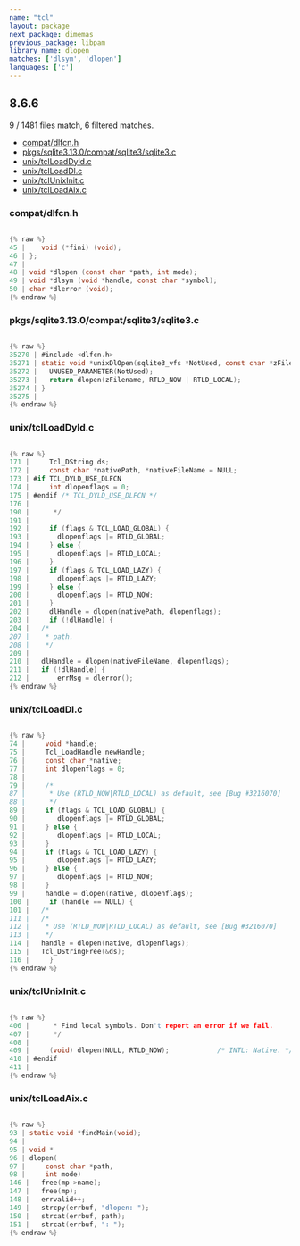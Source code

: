 ```yaml
---
name: "tcl"
layout: package
next_package: dimemas
previous_package: libpam
library_name: dlopen
matches: ['dlsym', 'dlopen']
languages: ['c']
---
```

## 8.6.6
9 / 1481 files match, 6 filtered matches.

 - [compat/dlfcn.h](#compatdlfcnh)
 - [pkgs/sqlite3.13.0/compat/sqlite3/sqlite3.c](#pkgssqlite3130compatsqlite3sqlite3c)
 - [unix/tclLoadDyld.c](#unixtclloaddyldc)
 - [unix/tclLoadDl.c](#unixtclloaddlc)
 - [unix/tclUnixInit.c](#unixtclunixinitc)
 - [unix/tclLoadAix.c](#unixtclloadaixc)

### compat/dlfcn.h

```c

{% raw %}
45 | 	void (*fini) (void);
46 | };
47 | 
48 | void *dlopen (const char *path, int mode);
49 | void *dlsym (void *handle, const char *symbol);
50 | char *dlerror (void);
{% endraw %}

```
### pkgs/sqlite3.13.0/compat/sqlite3/sqlite3.c

```c

{% raw %}
35270 | #include <dlfcn.h>
35271 | static void *unixDlOpen(sqlite3_vfs *NotUsed, const char *zFilename){
35272 |   UNUSED_PARAMETER(NotUsed);
35273 |   return dlopen(zFilename, RTLD_NOW | RTLD_LOCAL);
35274 | }
35275 | 
{% endraw %}

```
### unix/tclLoadDyld.c

```c

{% raw %}
171 |     Tcl_DString ds;
172 |     const char *nativePath, *nativeFileName = NULL;
173 | #if TCL_DYLD_USE_DLFCN
174 |     int dlopenflags = 0;
175 | #endif /* TCL_DYLD_USE_DLFCN */
176 | 
190 |      */
191 | 
192 |     if (flags & TCL_LOAD_GLOBAL) {
193 |     	dlopenflags |= RTLD_GLOBAL;
194 |     } else {
195 |     	dlopenflags |= RTLD_LOCAL;
196 |     }
197 |     if (flags & TCL_LOAD_LAZY) {
198 |     	dlopenflags |= RTLD_LAZY;
199 |     } else {
200 |     	dlopenflags |= RTLD_NOW;
201 |     }
202 |     dlHandle = dlopen(nativePath, dlopenflags);
203 |     if (!dlHandle) {
204 | 	/*
207 | 	 * path.
208 | 	 */
209 | 
210 | 	dlHandle = dlopen(nativeFileName, dlopenflags);
211 | 	if (!dlHandle) {
212 | 	    errMsg = dlerror();
{% endraw %}

```
### unix/tclLoadDl.c

```c

{% raw %}
74 |     void *handle;
75 |     Tcl_LoadHandle newHandle;
76 |     const char *native;
77 |     int dlopenflags = 0;
78 | 
79 |     /*
87 |      * Use (RTLD_NOW|RTLD_LOCAL) as default, see [Bug #3216070]
88 |      */
89 |     if (flags & TCL_LOAD_GLOBAL) {
90 |     	dlopenflags |= RTLD_GLOBAL;
91 |     } else {
92 |     	dlopenflags |= RTLD_LOCAL;
93 |     }
94 |     if (flags & TCL_LOAD_LAZY) {
95 |     	dlopenflags |= RTLD_LAZY;
96 |     } else {
97 |     	dlopenflags |= RTLD_NOW;
98 |     }
99 |     handle = dlopen(native, dlopenflags);
100 |     if (handle == NULL) {
101 | 	/*
111 | 	/*
112 | 	 * Use (RTLD_NOW|RTLD_LOCAL) as default, see [Bug #3216070]
113 | 	 */
114 | 	handle = dlopen(native, dlopenflags);
115 | 	Tcl_DStringFree(&ds);
116 |     }
{% endraw %}

```
### unix/tclUnixInit.c

```c

{% raw %}
406 |      * Find local symbols. Don't report an error if we fail.
407 |      */
408 | 
409 |     (void) dlopen(NULL, RTLD_NOW);			/* INTL: Native. */
410 | #endif
411 | 
{% endraw %}

```
### unix/tclLoadAix.c

```c

{% raw %}
93 | static void *findMain(void);
94 | 
95 | void *
96 | dlopen(
97 |     const char *path,
98 |     int mode)
146 | 	free(mp->name);
147 | 	free(mp);
148 | 	errvalid++;
149 | 	strcpy(errbuf, "dlopen: ");
150 | 	strcat(errbuf, path);
151 | 	strcat(errbuf, ": ");
{% endraw %}

```